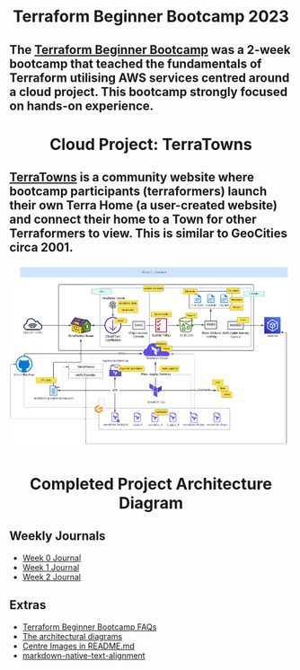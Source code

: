 # <p align=center> Terraform Beginner Bootcamp 2023

## The [Terraform Beginner Bootcamp](https://terraform.cloudprojectbootcamp.com/) was a 2-week bootcamp that teached the fundamentals of Terraform utilising AWS services centred around a cloud project. This bootcamp strongly focused on hands-on experience.


# <p align=center> Cloud Project: TerraTowns

## [TerraTowns](https://terratowns.cloud/) is a community website where bootcamp participants (terraformers) launch their own Terra Home (a user-created website) and connect their home to a Town for other Terraformers to view. This is similar to GeoCities circa 2001.

<p align="center">
  <img src="assets/week2.PNG"/>
</p>

# <p align=center>Completed Project Architecture Diagram </p>

## Weekly Journals
- [Week 0 Journal](journal/week0.md)
- [Week 1 Journal](journal/week1.md)
- [Week 2 Journal](journal/week2.md)

## Extras
- [Terraform Beginner Bootcamp FAQs](https://docs.google.com/document/d/1dybATJBTh7WFGG_UhAOw9w48hiRKOWzNXbLFrW_Urgo/edit)
- [The architectural diagrams](https://lucid.app/lucidchart/e3f15b1a-2211-4ddb-8c95-f144c2504db4/edit?invitationId=inv_0873b3c6-c652-463f-9f2b-fa0f1b420823&page=0_0#)
- [Centre Images in README.md](https://stackoverflow.com/questions/12090472/how-do-i-center-an-image-in-the-readme-md-file-on-github)
- [markdown-native-text-alignment](https://stackoverflow.com/questions/14051715/markdown-native-text-alignment)

